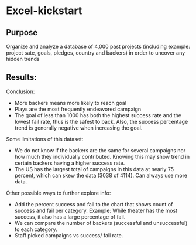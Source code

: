 # Excel-kickstart

## Purpose
Organize and analyze a database of 4,000 past projects (including example: project sate, goals, pledges, country and backers) in order to uncover any hidden trends



## Results:

Conclusion:
 *  More backers means more likely to reach goal
 *  Plays are the most frequently endeavored campaign
 *  The goal of less than 1000 has both the highest success rate and the lowest fail rate, thus is the safest to back. Also, the success percentage trend is             generally negative when increasing the goal.  

Some limitations of this dataset:
 *  We do not know if the backers are the same for several campaigns nor how much they individually contributed. Knowing this may show trend in certain backers         having a higher success rate.
 *  The US has the largest total of campaigns in this data at nearly 75 percent, which can skew the data (3038 of 4114). Can always use more data.

Other possible ways to further explore info:
 *  Add the percent success and fail to the chart that shows count of success and fail per category. Example: While theater has the most success, it also has a         large percentage of fail.
 *	We can compare the number of backers (successful and unsuccessful) to each category.
 *	Staff picked campaigns vs success/ fail rate.

